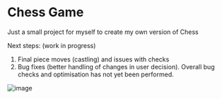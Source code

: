 # Chess Game

Just a small project for myself to create my own version of Chess

Next steps: (work in progress)

1) Final piece moves (castling) and issues with checks
2) Bug fixes (better handling of changes in user decision). Overall bug checks and optimisation has not yet been performed. 

![image](https://github.com/scassar/ChessGame/assets/2356898/0b55b548-ca8b-4460-9541-4b5b700462a8)
